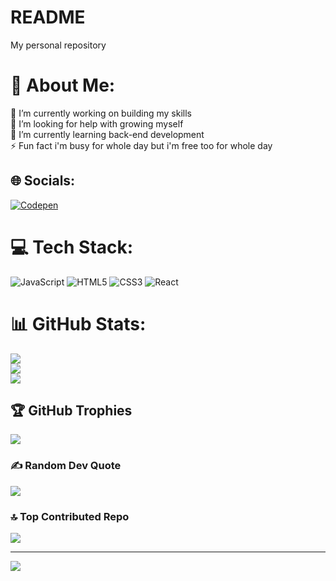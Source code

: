 # README
My personal repository
# 💫 About Me:
🔭 I’m currently working on building my skills<br>🤝 I’m looking for help with growing myself<br>🌱 I’m currently learning back-end development<br>⚡ Fun fact i'm busy for whole day but i'm free too for whole day


## 🌐 Socials:
[![Codepen](https://img.shields.io/badge/Codepen-000000?logo=codepen&logoColor=white)](https://codepen.io/AegisX-Dev) 

# 💻 Tech Stack:
![JavaScript](https://img.shields.io/badge/javascript-%23323330.svg?style=plastic&logo=javascript&logoColor=%23F7DF1E) ![HTML5](https://img.shields.io/badge/html5-%23E34F26.svg?style=plastic&logo=html5&logoColor=white) ![CSS3](https://img.shields.io/badge/css3-%231572B6.svg?style=plastic&logo=css3&logoColor=white) ![React](https://img.shields.io/badge/react-%2320232a.svg?style=plastic&logo=react&logoColor=%2361DAFB)
# 📊 GitHub Stats:
![](https://github-readme-stats.vercel.app/api?username=AegisX-Dev&theme=dark&hide_border=false&include_all_commits=false&count_private=false)<br/>
![](https://github-readme-streak-stats.herokuapp.com/?user=AegisX-Dev&theme=dark&hide_border=false)<br/>
![](https://github-readme-stats.vercel.app/api/top-langs/?username=AegisX-Dev&theme=dark&hide_border=false&include_all_commits=false&count_private=false&layout=compact)

## 🏆 GitHub Trophies
![](https://github-profile-trophy.vercel.app/?username=AegisX-Dev&theme=tokyonight&no-frame=false&no-bg=true&margin-w=4)

### ✍️ Random Dev Quote
![](https://quotes-github-readme.vercel.app/api?type=horizontal&theme=tokyonight)

### 🔝 Top Contributed Repo
![](https://github-contributor-stats.vercel.app/api?username=AegisX-Dev&limit=5&theme=tokyonight&combine_all_yearly_contributions=true)

---
[![](https://visitcount.itsvg.in/api?id=AegisX-Dev&icon=0&color=8)](https://visitcount.itsvg.in)

<!-- Proudly created with GPRM ( https://gprm.itsvg.in ) -->
